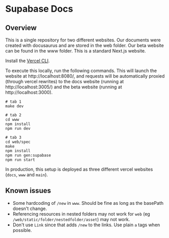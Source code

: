 # Supabase Docs

## Overview

This is a single repository for two different websites. Our documents were created with docusaurus and are stored in the web folder. Our beta website can be found in the www folder. This is a standard Next.js website.

Install the [Vercel CLI](https://vercel.com/cli).

To execute this locally, run the following commands. This will launch the website at http://localhost:8080/, and requests will be automatically proxied (through vercel rewrites) to the docs website (running at http://localhost:3005/) and the beta website (running at http://localhost:3000).

```
# tab 1
make dev

# tab 2
cd www
npm install
npm run dev

# tab 3
cd web/spec
make
npm install
npm run gen:supabase
npm run start
```

In production, this setup is deployed as three different vercel websites (`docs`, `www` and `main`).

## Known issues

- Some hardcoding of `/new` in `www`. Should be fine as long as the basePath doesn't change.
- Referencing resources in nested folders may not work for `web` (eg `/web/static/folder/nestedfolder/asset`) may not work.
- Don't use `Link` since that adds `/new` to the links. Use plain `a` tags when possible.
